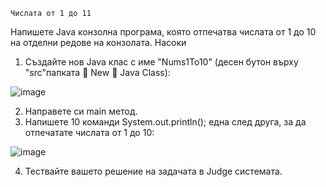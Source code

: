 	Числата от 1 до 11
Напишете Java конзолна програма, която отпечатва числата от 1 до 10 на отделни редове на конзолата.
Насоки
1.	Създайте нов Java клас с име "Nums1To10" (десен бутон върху "src"папката  New  Java Class):
 
 ![image](https://github.com/user-attachments/assets/c7b1fb63-87ba-4337-b525-c081845b2376)


2.	Направете си main метод. 
3.	Напишете 10 команди System.out.println(); една след друга, за да отпечатате числата от 1 до 10:

 ![image](https://github.com/user-attachments/assets/107b2d56-29bf-47e3-8e8b-a30b6cb0a2d7)


4.	Тествайте вашето решение на задачата в Judge системата.
